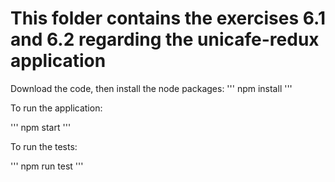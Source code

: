 # This folder contains the exercises 6.1 and 6.2 regarding the unicafe-redux application

Download the code, then install the node packages:
'''
npm install
'''


To run the application:

'''
npm start
'''

To run the tests:

'''
npm run test
'''